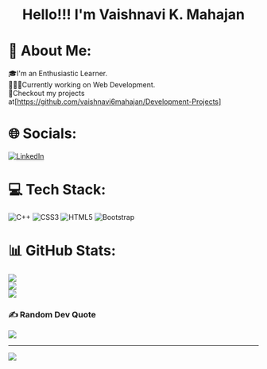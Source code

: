  <h1 align=center>Hello!!! I'm Vaishnavi K. Mahajan</h1>


# 💫 About Me:<br>
🎓I'm an Enthusiastic Learner.<br>👩🏻‍🎓Currently working on Web Development.<br>👀Checkout my projects at[https://github.com/vaishnavi6mahajan/Development-Projects]<br>


# 🌐 Socials:
[![LinkedIn](https://img.shields.io/badge/LinkedIn-%230077B5.svg?logo=linkedin&logoColor=white)](https://linkedin.com/in/Vaishnavi-K.-Mahajan) 

# 💻 Tech Stack:
![C++](https://img.shields.io/badge/c++-%2300599C.svg?style=for-the-badge&logo=c%2B%2B&logoColor=white) ![CSS3](https://img.shields.io/badge/css3-%231572B6.svg?style=for-the-badge&logo=css3&logoColor=white) ![HTML5](https://img.shields.io/badge/html5-%23E34F26.svg?style=for-the-badge&logo=html5&logoColor=white) ![Bootstrap](https://img.shields.io/badge/bootstrap-%23563D7C.svg?style=for-the-badge&logo=bootstrap&logoColor=white)
# 📊 GitHub Stats:
![](https://github-readme-stats.vercel.app/api?username=vaishnavi6mahajan&theme=algolia&hide_border=false&include_all_commits=false&count_private=false)<br/>
![](https://github-readme-streak-stats.herokuapp.com/?user=vaishnavi6mahajan&theme=algolia&hide_border=false)<br/>
![](https://github-readme-stats.vercel.app/api/top-langs/?username=vaishnavi6mahajan&theme=algolia&hide_border=false&include_all_commits=false&count_private=false&layout=compact)

### ✍️ Random Dev Quote
![](https://quotes-github-readme.vercel.app/api?type=horizontal&theme=radical)

---
[![](https://visitcount.itsvg.in/api?id=vaishnavi6mahajan&icon=0&color=0)](https://visitcount.itsvg.in)


